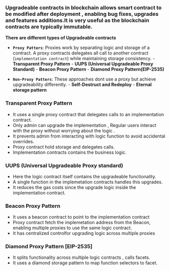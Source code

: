### Upgradeable contracts in blockchain allows smart contract to be modified after deployment , enabling bug fixes, upgrades and features additions.It is very useful as the blockchain contracts are typically immutable.

**There are different types of Upgradeable contracts**
- **`Proxy Patters`**: Proxies work by separating logic and storage of a contract. A proxy contracts delegates all call to another contract (`implementation contract`) while maintaining storage consistency.
        - **Transparent Proxy Pattern**
        - **UUPS  (Universal Upgradeable Proxy Standard)**
        - **Beacon Proxy Pattern**
        - **Diamond Proxy Pattern(EIP-2535)**

- **`Non-Proxy Patters`**: These approaches dont use a proxy but achieve upgradeability differently.
        - **Self-Destruct and Redeploy**
        - **Eternal storage pattern**

### Transparent Proxy Pattern
- It uses a single proxy contract that delegates calls to an implementation contract.
- Only admin can upgrade the implementation , Regular users interact with the proxy without worrying about the logic .
- It prevents admin from interacting with logic function to avoid accidental overrides.
- Proxy contract hold storage and delegates calls.
- Implementation contracts contains the business logic.

### UUPS (Universal Upgradeable Proxy standard)
- Here the logic contract itself contains the upgradeable functionality.
- A single function in the implemetation contracts handles this upgrades.
- It reduces the gas costs since the upgrade logic inside the implementation contract.


### Beacon Proxy Pattern
- It uses a beacon contract to point to the implementation contract
- Proxy contract fetch the implemetation address from the Beacon, enabling multiple proxies to use the same logic contract.
- It has centralized controlfor upgrading logic across multiple proxies

### Diamond Proxy Pattern [EIP-2535]
- It splits functionality across multiple logic contracts , calls facets.
- It uses a diamond storage pattern to map function selectors to facet.





